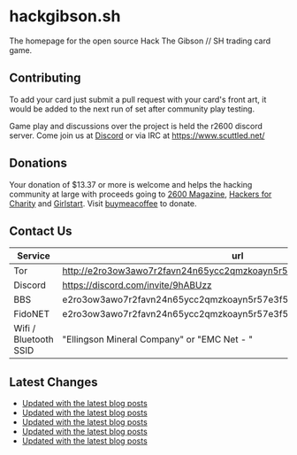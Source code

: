 # hackgibson.sh
The homepage for the open source Hack The Gibson // SH trading card game.


## Contributing

To add your card just submit a pull request with your card's front art, it would be added to the next run of set after community play testing.

Game play and discussions over the project is held the r2600 discord server. Come join us at [Discord](https://discord.com/invite/9hABUzz) or via IRC at https://www.scuttled.net/


## Donations

Your donation of $13.37 or more is welcome and helps the hacking community at large with proceeds going to [2600 Magazine](https://2600.com/), [Hackers for Charity](https://hackersforcharity.org) and [Girlstart](https://girlstart.org).  Visit [buymeacoffee](https://www.buymeacoffee.com/hackgibson.sh) to donate.


## Contact Us

Service | url
-|-
Tor | http://e2ro3ow3awo7r2favn24n65ycc2qmzkoayn5r57e3f56nvjwdcgg32ad.onion
Discord | https://discord.com/invite/9hABUzz
BBS | e2ro3ow3awo7r2favn24n65ycc2qmzkoayn5r57e3f56nvjwdcgg32ad.onion:23
FidoNET | e2ro3ow3awo7r2favn24n65ycc2qmzkoayn5r57e3f56nvjwdcgg32ad.onion:24554
Wifi / Bluetooth SSID | "Ellingson Mineral Company" or "EMC Net - <fidonet address>"

## Latest Changes
<!-- BLOG-POST-LIST:START -->
- [Updated with the latest blog posts](https://github.com/DFW2600/hackgibson.sh/commit/3dc0a9c2e5c0bccbd45a2ff10ff3b85cbacab64d)
- [Updated with the latest blog posts](https://github.com/DFW2600/hackgibson.sh/commit/555e4413a6c6420dff4cb480e3da1265b02a8163)
- [Updated with the latest blog posts](https://github.com/DFW2600/hackgibson.sh/commit/e9031a8ae79b693bd806ef291f8e692ab67e952f)
- [Updated with the latest blog posts](https://github.com/DFW2600/hackgibson.sh/commit/96894b0e11590b9bf103e38dcec362692afee4f3)
- [Updated with the latest blog posts](https://github.com/DFW2600/hackgibson.sh/commit/cf62f264476e2b9a0fc0a156eeaa0f6aefba8083)
<!-- BLOG-POST-LIST:END -->
